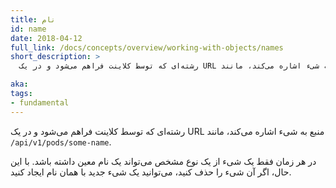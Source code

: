 ```yaml
---
title: نام
id: name
date: 2018-04-12
full_link: /docs/concepts/overview/working-with-objects/names
short_description: >
  رشته‌ای که توسط کلاینت فراهم می‌شود و در یک URL منبع به شیء اشاره می‌کند، مانند `/api/v1/pods/some-name`.

aka: 
tags:
- fundamental
---
```

 رشته‌ای که توسط کلاینت فراهم می‌شود و در یک URL منبع به شیء اشاره می‌کند، مانند `/api/v1/pods/some-name`.

<!--more--> 

در هر زمان فقط یک شیء از یک نوع مشخص می‌تواند یک نام معین داشته باشد. با این حال، اگر آن شیء را حذف کنید، می‌توانید یک شیء جدید با همان نام ایجاد کنید.
